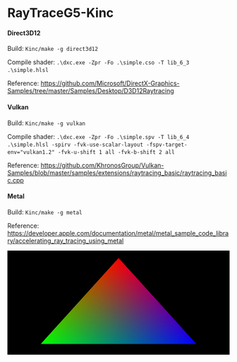 # RayTraceG5-Kinc

#### Direct3D12

Build:
`Kinc/make -g direct3d12`

Compile shader:
`.\dxc.exe -Zpr -Fo .\simple.cso -T lib_6_3 .\simple.hlsl`

Reference:
https://github.com/Microsoft/DirectX-Graphics-Samples/tree/master/Samples/Desktop/D3D12Raytracing

#### Vulkan

Build:
`Kinc/make -g vulkan`

Compile shader:
`.\dxc.exe -Zpr -Fo .\simple.spv -T lib_6_4 .\simple.hlsl -spirv -fvk-use-scalar-layout -fspv-target-env="vulkan1.2" -fvk-u-shift 1 all -fvk-b-shift 2 all`

Reference:
https://github.com/KhronosGroup/Vulkan-Samples/blob/master/samples/extensions/raytracing_basic/raytracing_basic.cpp

#### Metal

Build:
`Kinc/make -g metal`

Reference:
https://developer.apple.com/documentation/metal/metal_sample_code_library/accelerating_ray_tracing_using_metal

![](img.jpg)
